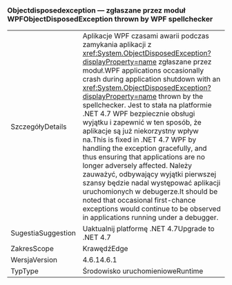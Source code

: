 ### <a name="objectdisposedexception-thrown-by-wpf-spellchecker"></a><span data-ttu-id="43a15-101">Objectdisposedexception — zgłaszane przez moduł WPF</span><span class="sxs-lookup"><span data-stu-id="43a15-101">ObjectDisposedException thrown by WPF spellchecker</span></span>

|   |   |
|---|---|
|<span data-ttu-id="43a15-102">Szczegóły</span><span class="sxs-lookup"><span data-stu-id="43a15-102">Details</span></span>|<span data-ttu-id="43a15-103">Aplikacje WPF czasami awarii podczas zamykania aplikacji z <xref:System.ObjectDisposedException?displayProperty=name> zgłaszane przez moduł.</span><span class="sxs-lookup"><span data-stu-id="43a15-103">WPF applications occasionally crash during application shutdown with an <xref:System.ObjectDisposedException?displayProperty=name> thrown by the spellchecker.</span></span> <span data-ttu-id="43a15-104">Jest to stała na platformie .NET 4.7 WPF bezpiecznie obsługi wyjątku i zapewnić w ten sposób, że aplikacje są już niekorzystny wpływ na.</span><span class="sxs-lookup"><span data-stu-id="43a15-104">This is fixed in .NET 4.7 WPF by handling the exception gracefully, and thus ensuring that applications are no longer adversely affected.</span></span> <span data-ttu-id="43a15-105">Należy zauważyć, odbywający wyjątki pierwszej szansy będzie nadal występować aplikacji uruchomionych w debugerze.</span><span class="sxs-lookup"><span data-stu-id="43a15-105">It should be noted that occasional first-chance exceptions would continue to be observed in applications running under a debugger.</span></span>|
|<span data-ttu-id="43a15-106">Sugestia</span><span class="sxs-lookup"><span data-stu-id="43a15-106">Suggestion</span></span>|<span data-ttu-id="43a15-107">Uaktualnij platformę .NET 4.7</span><span class="sxs-lookup"><span data-stu-id="43a15-107">Upgrade to .NET 4.7</span></span>|
|<span data-ttu-id="43a15-108">Zakres</span><span class="sxs-lookup"><span data-stu-id="43a15-108">Scope</span></span>|<span data-ttu-id="43a15-109">Krawędź</span><span class="sxs-lookup"><span data-stu-id="43a15-109">Edge</span></span>|
|<span data-ttu-id="43a15-110">Wersja</span><span class="sxs-lookup"><span data-stu-id="43a15-110">Version</span></span>|<span data-ttu-id="43a15-111">4.6.1</span><span class="sxs-lookup"><span data-stu-id="43a15-111">4.6.1</span></span>|
|<span data-ttu-id="43a15-112">Typ</span><span class="sxs-lookup"><span data-stu-id="43a15-112">Type</span></span>|<span data-ttu-id="43a15-113">Środowisko uruchomieniowe</span><span class="sxs-lookup"><span data-stu-id="43a15-113">Runtime</span></span>|

